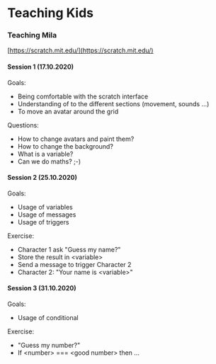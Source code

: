 # Teaching Kids

### 

### Teaching Mila

[https://scratch.mit.edu/](https://scratch.mit.edu/)

#### Session 1 \(17.10.2020\)

Goals: 

* Being comfortable with the scratch interface
* Understanding of to the different sections \(movement, sounds ...\)
* To move an avatar around the grid

Questions:

* How to change avatars and paint them?
* How to change the background?
* What is a variable?
* Can we do maths? ;-\) 



#### Session 2 \(25.10.2020\)

Goals:

* Usage of variables
* Usage of messages
* Usage of triggers

Exercise:

* Character 1 ask "Guess my name?"
* Store the result in &lt;variable&gt;
* Send a message to trigger Character 2 
* Character 2: "Your name is &lt;variable&gt;" 



#### Session 3 \(31.10.2020\)

Goals: 

* Usage of conditional 

Exercise:

* "Guess my number?"
*  If &lt;number&gt; === &lt;good number&gt; then ...



